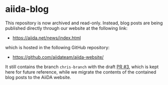 # aiida-blog

This repository is now archived and read-only. Instead, blog posts are being published directly through our website at the following link:
- https://aiida.net/news/index.html

which is hosted in the following GitHub repository:
- https://github.com/aiidateam/aiida-website/

It still contains the branch `chris-branch` with the draft [PR #3](https://github.com/aiidateam/aiida-blog/pull/3), which is kept here for future reference, while we migrate the contents of the contained blog posts to the AiiDA website.
